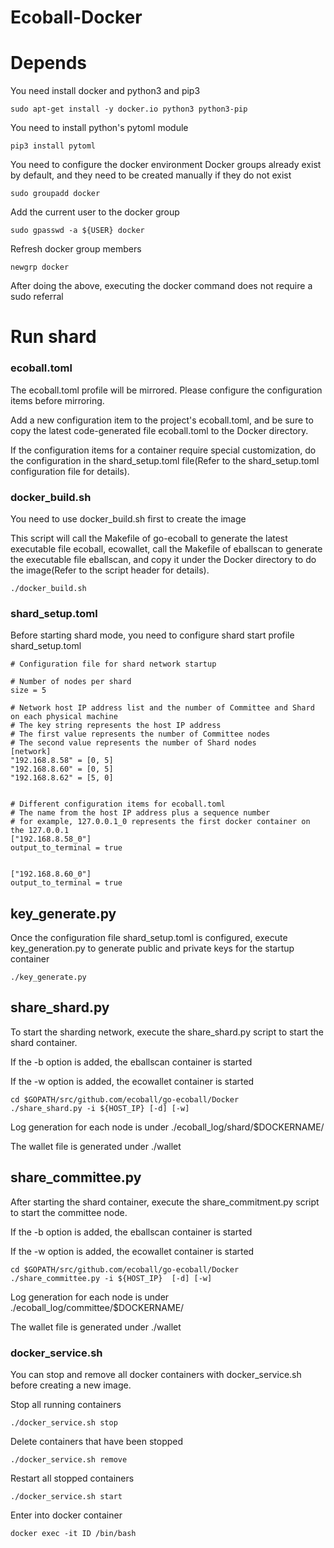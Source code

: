 Ecoball-Docker
========

# Depends

You need install docker and python3 and pip3
```
sudo apt-get install -y docker.io python3 python3-pip
```

You need to install python's pytoml module
```
pip3 install pytoml
```

You need to configure the docker environment
Docker groups already exist by default, and they need to be created manually if they do not exist
```
sudo groupadd docker
```

Add the current user to the docker group
```
sudo gpasswd -a ${USER} docker
```

Refresh docker group members
```
newgrp docker
```
After doing the above, executing the docker command does not require a sudo referral
# Run shard

### ecoball.toml
The ecoball.toml profile will be mirrored. Please configure the configuration items before mirroring.

Add a new configuration item to the project's ecoball.toml, and be sure to copy the latest code-generated file ecoball.toml to the Docker directory.

If the configuration items for a container require special customization, do the configuration in the shard_setup.toml file(Refer to the shard_setup.toml configuration file for details).

### docker_build.sh
You need to use docker_build.sh first to create the image

This script will call the Makefile of go-ecoball to generate the latest executable file ecoball, ecowallet, call the Makefile of eballscan to generate the executable file eballscan, and copy it under the Docker directory to do the image(Refer to the script header for details).

```
./docker_build.sh
```

### shard_setup.toml
Before starting shard mode, you need to configure shard start profile shard_setup.toml
```
# Configuration file for shard network startup

# Number of nodes per shard
size = 5

# Network host IP address list and the number of Committee and Shard on each physical machine
# The key string represents the host IP address 
# The first value represents the number of Committee nodes
# The second value represents the number of Shard nodes
[network]
"192.168.8.58" = [0, 5]
"192.168.8.60" = [0, 5]
"192.168.8.62" = [5, 0]


# Different configuration items for ecoball.toml
# The name from the host IP address plus a sequence number
# for example, 127.0.0.1_0 represents the first docker container on the 127.0.0.1
["192.168.8.58_0"]
output_to_terminal = true


["192.168.8.60_0"]
output_to_terminal = true
```
## key_generate.py
Once the configuration file shard_setup.toml is configured, execute key_generation.py to generate public and private keys for the startup container
```
./key_generate.py
```

## share_shard.py 
To start the sharding network, execute the share_shard.py script to start the shard container.

If the -b option is added, the eballscan container is started

If the -w option is added, the ecowallet container is started

```
cd $GOPATH/src/github.com/ecoball/go-ecoball/Docker
./share_shard.py -i ${HOST_IP} [-d] [-w]
```
Log generation for each node is under ./ecoball_log/shard/$DOCKERNAME/ 

The wallet file is generated under ./wallet

## share_committee.py

After starting the shard container, execute the share_commitment.py script to start the committee node.

If the -b option is added, the eballscan container is started

If the -w option is added, the ecowallet container is started
```
cd $GOPATH/src/github.com/ecoball/go-ecoball/Docker
./share_committee.py -i ${HOST_IP}  [-d] [-w]
```
Log generation for each node is under ./ecoball_log/committee/$DOCKERNAME/ 

The wallet file is generated under ./wallet

### docker_service.sh
You can stop and remove all docker containers with docker_service.sh before creating a new image.

Stop all running containers
```
./docker_service.sh stop
```

Delete containers that have been stopped
```
./docker_service.sh remove
```
Restart all stopped containers
```
./docker_service.sh start
```

Enter into docker container
```
docker exec -it ID /bin/bash
```